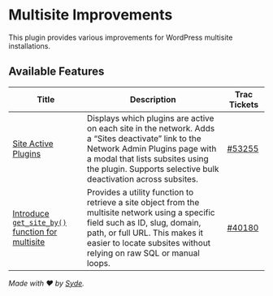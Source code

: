 # Multisite Improvements

This plugin provides various improvements for WordPress multisite installations.

## Available Features

| Title                                                                     | Description                                                                                                                                              | Trac Tickets                                           |
|---------------------------------------------------------------------------|----------------------------------------------------------------------------------------------------------------------------------------------------------|--------------------------------------------------------|
| [Site Active Plugins](./SiteActivePlugins/README.md)                      | Displays which plugins are active on each site in the network. Adds a “Sites deactivate” link to the Network Admin Plugins page with a modal that lists subsites using the plugin. Supports selective bulk deactivation across subsites. | [#53255](https://core.trac.wordpress.org/ticket/53255) |
| [Introduce `get_site_by()` function for multisite](./GetSiteBy/README.md) | Provides a utility function to retrieve a site object from the multisite network using a specific field such as ID, slug, domain, path, or full URL. This makes it easier to locate subsites without relying on raw SQL or manual loops. | [#40180](https://core.trac.wordpress.org/ticket/40180) |

_Made with ❤️ by [Syde](https://syde.com)._